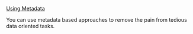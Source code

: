[Using Metadata](metadata.pdf)

You can use metadata based approaches to remove the pain from tedious data oriented tasks. 
